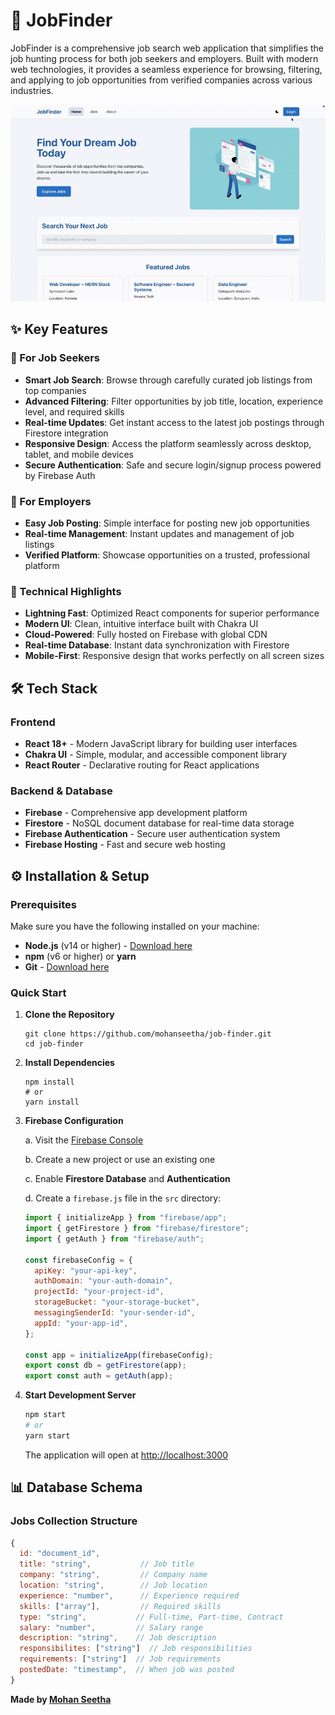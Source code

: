 # 🚀 JobFinder

JobFinder is a comprehensive job search web application that simplifies the job hunting process for both job seekers and employers. Built with modern web technologies, it provides a seamless experience for browsing, filtering, and applying to job opportunities from verified companies across various industries.

![Demo](assets/demo.gif)

## ✨ Key Features

### 🎯 For Job Seekers

- **Smart Job Search**: Browse through carefully curated job listings from top companies
- **Advanced Filtering**: Filter opportunities by job title, location, experience level, and required skills
- **Real-time Updates**: Get instant access to the latest job postings through Firestore integration
- **Responsive Design**: Access the platform seamlessly across desktop, tablet, and mobile devices
- **Secure Authentication**: Safe and secure login/signup process powered by Firebase Auth

### 🏢 For Employers

- **Easy Job Posting**: Simple interface for posting new job opportunities
- **Real-time Management**: Instant updates and management of job listings
- **Verified Platform**: Showcase opportunities on a trusted, professional platform

### 🔧 Technical Highlights

- **Lightning Fast**: Optimized React components for superior performance
- **Modern UI**: Clean, intuitive interface built with Chakra UI
- **Cloud-Powered**: Fully hosted on Firebase with global CDN
- **Real-time Database**: Instant data synchronization with Firestore
- **Mobile-First**: Responsive design that works perfectly on all screen sizes

## 🛠️ Tech Stack

### Frontend

- **React 18+** - Modern JavaScript library for building user interfaces
- **Chakra UI** - Simple, modular, and accessible component library
- **React Router** - Declarative routing for React applications

### Backend & Database

- **Firebase** - Comprehensive app development platform
- **Firestore** - NoSQL document database for real-time data storage
- **Firebase Authentication** - Secure user authentication system
- **Firebase Hosting** - Fast and secure web hosting

## ⚙️ Installation & Setup

### Prerequisites

Make sure you have the following installed on your machine:

- **Node.js** (v14 or higher) - [Download here](https://nodejs.org/)
- **npm** (v6 or higher) or **yarn**
- **Git** - [Download here](https://git-scm.com/)

### Quick Start

1. **Clone the Repository**

   ```
   git clone https://github.com/mohanseetha/job-finder.git
   cd job-finder
   ```

2. **Install Dependencies**

   ```
   npm install
   # or
   yarn install
   ```

3. **Firebase Configuration**

   a. Visit the [Firebase Console](https://console.firebase.google.com/)

   b. Create a new project or use an existing one

   c. Enable **Firestore Database** and **Authentication**

   d. Create a `firebase.js` file in the `src` directory:

   ```javascript
   import { initializeApp } from "firebase/app";
   import { getFirestore } from "firebase/firestore";
   import { getAuth } from "firebase/auth";

   const firebaseConfig = {
     apiKey: "your-api-key",
     authDomain: "your-auth-domain",
     projectId: "your-project-id",
     storageBucket: "your-storage-bucket",
     messagingSenderId: "your-sender-id",
     appId: "your-app-id",
   };

   const app = initializeApp(firebaseConfig);
   export const db = getFirestore(app);
   export const auth = getAuth(app);
   ```

4. **Start Development Server**

   ```bash
   npm start
   # or
   yarn start
   ```

   The application will open at [http://localhost:3000](http://localhost:3000)

## 📊 Database Schema

### Jobs Collection Structure

```javascript
{
  id: "document_id",
  title: "string",           // Job title
  company: "string",         // Company name
  location: "string",        // Job location
  experience: "number",      // Experience required
  skills: ["array"],         // Required skills
  type: "string",           // Full-time, Part-time, Contract
  salary: "number",         // Salary range
  description: "string",    // Job description
  responsibilites: ["string"]  // Job responsibilities
  requirements: ["string"]  // Job requirements
  postedDate: "timestamp",  // When job was posted
}
```

**Made by [Mohan Seetha](https://github.com/mohanseetha)**

